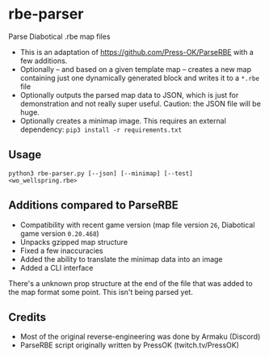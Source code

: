 # rbe-parser

Parse Diabotical .rbe map files

* This is an adaptation of https://github.com/Press-OK/ParseRBE with a few additions.
* Optionally – and based on a given template map – creates a new map containing just one dynamically generated block and writes it to a `*.rbe` file
* Optionally outputs the parsed map data to JSON, which is just for demonstration and not really super useful. Caution: the JSON file will be huge.
* Optionally creates a minimap image. This requires an external dependency: `pip3 install -r requirements.txt`

## Usage

```
python3 rbe-parser.py [--json] [--minimap] [--test] <wo_wellspring.rbe>
```

## Additions compared to ParseRBE

* Compatibility with recent game version (map file version `26`, Diabotical game version `0.20.468`)
* Unpacks gzipped map structure
* Fixed a few inaccuracies
* Added the ability to translate the minimap data into an image
* Added a CLI interface

There's a unknown prop structure at the end of the file that was added to the map format some point. This isn't being parsed yet.

## Credits

* Most of the original reverse-engineering was done by Armaku (Discord)
* ParseRBE script originally written by PressOK (twitch.tv/PressOK)